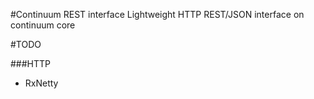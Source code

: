 #Continuum REST interface
Lightweight HTTP REST/JSON interface on continuum core

#TODO

###HTTP
 - RxNetty
